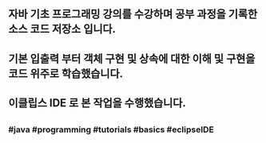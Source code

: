 ##
## 자바 기초 프로그래밍 강의를 수강하며 공부 과정을 기록한 소스 코드 저장소 입니다.
## 기본 입출력 부터 객체 구현 및 상속에 대한 이해 및 구현을 코드 위주로 학습했습니다.
## 이클립스 IDE 로 본 작업을 수행했습니다.
##
### #java #programming #tutorials #basics #eclipseIDE
##
